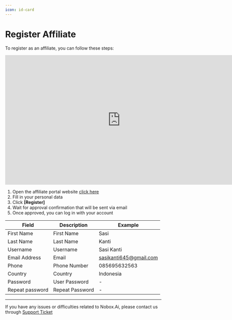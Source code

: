 ```yaml
---
icon: id-card
---
```


# Register Affiliate

To register as an affiliate, you can follow these steps:

<iframe width="742" height="418" src="https://www.youtube.com/embed/ezorU8sCOTQ/" title="01. Instalasi NoBox Desktop" frameborder="0" allow="accelerometer; autoplay; clipboard-write; encrypted-media; gyroscope; picture-in-picture; web-share" referrerpolicy="strict-origin-when-cross-origin" allowfullscreen></iframe>

1. Open the affiliate portal website [click here](https://crm.nobox.ai/affiliate/authentication_affiliate/register)
2. Fill in your personal data
3. Click **\[Register]**
4. Wait for approval confirmation that will be sent via email
5. Once approved, you can log in with your account

| Field           | Description     | Example                |
| --------------- | --------------- | ---------------------- |
| First Name      | First Name      | Sasi                   |
| Last Name       | Last Name       | Kanti                  |
| Username        | Username        | Sasi Kanti             |
| Email Address   | Email           | sasikanti645@gmail.com |
| Phone           | Phone Number    | 085695632563           |
| Country         | Country         | Indonesia              |
| Password        | User Password   | -                      |
| Repeat password | Repeat Password | -                      |

---

If you have any issues or difficulties related to Nobox.Ai, please contact us through [Support Ticket](https://crm.nobox.ai/clients/tickets)
